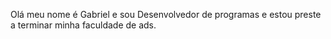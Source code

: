 Olá meu nome é Gabriel e sou Desenvolvedor de programas e estou preste a terminar minha faculdade de ads.
